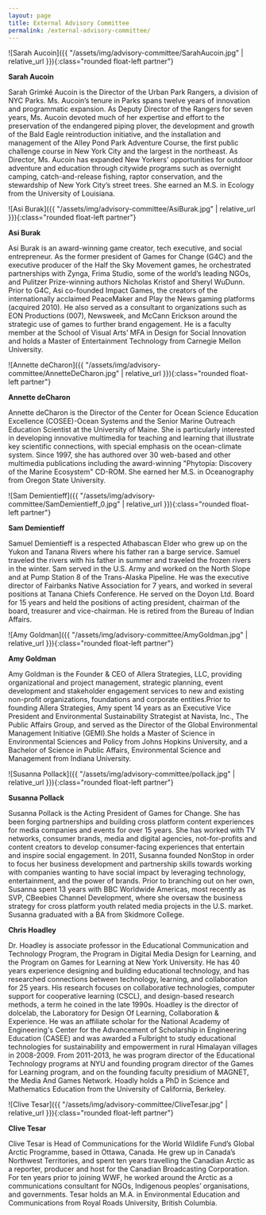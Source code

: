 ```yaml
---
layout: page
title: External Advisory Committee
permalink: /external-advisory-committee/
---
```


![Sarah Aucoin]({{ "/assets/img/advisory-committee/SarahAucoin.jpg" | relative_url }}){:class="rounded float-left partner"}

**Sarah Aucoin**

Sarah Grimké Aucoin is the Director of the Urban Park Rangers, a division of NYC Parks.  Ms. Aucoin’s tenure in Parks spans twelve years of innovation and programmatic expansion.  As Deputy Director of the Rangers for seven years, Ms. Aucoin devoted much of her expertise and effort to the preservation of the endangered piping plover, the development and growth of the Bald Eagle reintroduction initiative, and the installation and management of the Alley Pond Park Adventure Course, the first public challenge course in New York City and the largest in the northeast.  As Director, Ms. Aucoin has expanded New Yorkers’ opportunities for outdoor adventure and education through citywide programs such as overnight camping, catch-and-release fishing, raptor conservation, and the stewardship of New York City’s street trees.   She earned an M.S. in Ecology from the University of Louisiana.

<div class="clearfix"></div>

![Asi Burak]({{ "/assets/img/advisory-committee/AsiBurak.jpg" | relative_url }}){:class="rounded float-left partner"}

**Asi Burak**

Asi Burak is an award-winning game creator, tech executive, and social entrepreneur. As the former president of Games for Change (G4C) and the executive producer of the Half the Sky Movement games, he orchestrated partnerships with Zynga, Frima Studio, some of the world’s leading NGOs, and Pulitzer Prize-winning authors Nicholas Kristof and Sheryl WuDunn.  Prior to G4C, Asi co-founded Impact Games, the creators of the internationally acclaimed PeaceMaker and Play the News gaming platforms (acquired 2010). He also served as a consultant to organizations such as EON Productions (007), Newsweek, and McCann Erickson around the strategic use of games to further brand engagement.  He is a faculty member at the School of Visual Arts’ MFA in Design for Social Innovation and holds a Master of Entertainment Technology from Carnegie Mellon University.

<div class="clearfix"></div>

![Annette deCharon]({{ "/assets/img/advisory-committee/AnnetteDeCharon.jpg" | relative_url }}){:class="rounded float-left partner"}

**Annette deCharon**

Annette deCharon is the Director of the Center for Ocean Science Education Excellence (COSEE)-Ocean Systems and the Senior Marine Outreach Education Scientist at the University of Maine.  She is particularly interested in developing innovative multimedia for teaching and learning that illustrate key scientific connections, with special emphasis on the ocean-climate system.  Since 1997, she has authored over 30 web-based and other multimedia publications including the award-winning "Phytopia: Discovery of the Marine Ecosystem" CD-ROM.   She earned her M.S. in Oceanography from Oregon State University.

<div class="clearfix"></div>

![Sam Demientieff]({{ "/assets/img/advisory-committee/SamDemientieff_0.jpg" | relative_url }}){:class="rounded float-left partner"}

**Sam Demientieff**

Samuel Demientieff is a respected Athabascan Elder who grew up on the Yukon and Tanana Rivers where his father ran a barge service. Samuel traveled the rivers with his father in summer and traveled the frozen rivers in the winter.  Sam served in the U.S. Army and worked on the North Slope and at Pump Station 8 of the Trans-Alaska Pipeline.  He was the executive director of Fairbanks Native Association for 7 years, and worked in several positions at Tanana Chiefs Conference. He served on the Doyon Ltd. Board for 15 years and held the positions of acting president, chairman of the board, treasurer and vice-chairman. He is retired from the Bureau of Indian Affairs.

<div class="clearfix"></div>

![Amy Goldman]({{ "/assets/img/advisory-committee/AmyGoldman.jpg" | relative_url }}){:class="rounded float-left partner"}

**Amy Goldman**

Amy Goldman is the Founder & CEO of Allera Strategies, LLC, providing organizational and project management, strategic planning, event development and stakeholder engagement services to new and existing non-profit organizations, foundations and corporate entities.Prior to founding Allera Strategies, Amy spent 14 years as an Executive Vice President and Environmental Sustainability Strategist at Navista, Inc., The Public Affairs Group, and served as the Director of the Global Environmental Management Initiative (GEMI).She holds a Master of Science in Environmental Sciences and Policy from Johns Hopkins University, and a Bachelor of Science in Public Affairs, Environmental Science and Management from Indiana University.

<div class="clearfix"></div>

![Susanna Pollack]({{ "/assets/img/advisory-committee/pollack.jpg" | relative_url }}){:class="rounded float-left partner"}

**Susanna Pollack**

Susanna Pollack is the Acting President of Games for Change. She has been forging partnerships and building cross platform content experiences for media companies and events for over 15 years. She has worked with TV networks, consumer brands, media and digital agencies, not-for-profits and content creators to develop consumer-facing experiences that entertain and inspire social engagement. In 2011, Susanna founded NonStop in order to focus her business development and partnership skills towards working with companies wanting to have social impact by leveraging technology, entertainment, and the power of brands. Prior to branching out on her own, Susanna spent 13 years with BBC Worldwide Americas, most recently as SVP, CBeebies Channel Development, where she oversaw the business strategy for cross platform youth related media projects in the U.S. market. Susanna graduated with a BA from Skidmore College.

<div class="clearfix"></div>

**Chris Hoadley**

Dr. Hoadley is associate professor in the Educational Communication and Technology Program, the Program in Digital Media Design for Learning, and the Program on Games for Learning at New York University. He has 40 years experience designing and building educational technology, and has researched connections between technology, learning, and collaboration for 25 years. His research focuses on collaborative technologies, computer support for cooperative learning (CSCL), and design-based research methods, a term he coined in the late 1990s. Hoadley is the director of dolcelab, the Laboratory for Design Of Learning, Collaboration & Experience. He was an affiliate scholar for the National Academy of Engineering's Center for the Advancement of Scholarship in Engineering Education (CASEE) and was awarded a Fulbright to study educational technologies for sustainability and empowerment in rural Himalayan villages in 2008-2009. From 2011-2013, he was program director of the Educational Technology programs at NYU and founding program director of the Games for Learning program, and on the founding faculty presidium of MAGNET, the Media And Games Network. Hoadly holds a PhD in Science and Mathematics Education from the University of California, Berkeley. 

<div class="clearfix"></div>

![Clive Tesar]({{ "/assets/img/advisory-committee/CliveTesar.jpg" | relative_url }}){:class="rounded float-left partner"}

**Clive Tesar**

Clive Tesar is Head of Communications for the World Wildlife Fund’s Global Arctic Programme, based in Ottawa, Canada. He grew up in Canada’s Northwest Territories, and spent ten years travelling the Canadian Arctic as a reporter, producer and host for the Canadian Broadcasting Corporation. For ten years prior to joining WWF, he worked around the Arctic as a communications consultant for NGOs, Indigenous peoples’ organisations, and governments.  Tesar holds an M.A. in Environmental Education and Communications from Royal Roads University, British Columbia.

<div class="clearfix"></div>
